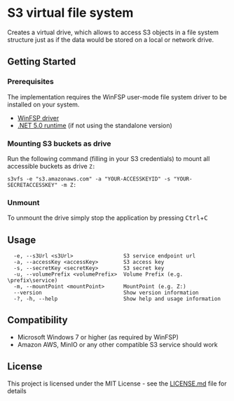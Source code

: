 # S3 virtual file system

Creates a virtual drive, which allows to access S3 objects in a file system structure just as if the data would be stored on a local or network drive.

## Getting Started
 
### Prerequisites
The implementation requires the WinFSP user-mode file system driver to be installed on your system.
 - [WinFSP driver](https://github.com/billziss-gh/winfsp/releases)
 - [.NET 5.0 runtime](https://dotnet.microsoft.com/download) (if not using the standalone version)

### Mounting S3 buckets as drive
Run the following command (filling in your S3 credentials) to mount all accessible buckets as drive `Z:`
```
s3vfs -e "s3.amazonaws.com" -a "YOUR-ACCESSKEYID" -s "YOUR-SECRETACCESSKEY" -m Z:
```

### Unmount
To unmount the drive simply stop the application by pressing <kbd>Ctrl</kbd>+<kbd>C</kbd>

## Usage
```
  -e, --s3Url <s3Url>                S3 service endpoint url
  -a, --accessKey <accessKey>        S3 access key
  -s, --secretKey <secretKey>        S3 secret key
  -u, --volumePrefix <volumePrefix>  Volume Prefix (e.g. \prefix\service)
  -m, --mountPoint <mountPoint>      MountPoint (e.g. Z:)
  --version                          Show version information
  -?, -h, --help                     Show help and usage information
```

## Compatibility
 - Microsoft Windows 7 or higher (as required by WinFSP)
 - Amazon AWS, MinIO or any other compatible S3 service should work

## License

This project is licensed under the MIT License - see the [LICENSE.md](LICENSE.md) file for details